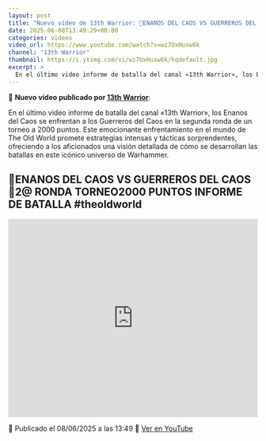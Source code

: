 ```yaml
---
layout: post
title: "Nuevo vídeo de 13th Warrior: 🎲ENANOS DEL CAOS VS GUERREROS DEL CAOS🎲2@ RONDA TORNEO2000 PUNTOS INFORME DE BATALLA  #theoldworld"
date: 2025-06-08T13:49:29+00:00
categories: videos
video_url: https://www.youtube.com/watch?v=wz7UxHuxw6k
channel: "13th Warrior"
thumbnail: https://i.ytimg.com/vi/wz7UxHuxw6k/hqdefault.jpg
excerpt: >
  En el último video informe de batalla del canal «13th Warrior», los Enanos del Caos se enfrentan a los Guerreros del Caos en la segunda ronda de un torneo a 2000 puntos. Este emocionante enfrentamiento en el mundo de The Old World promete estrategias intensas y tácticas sorprendentes, ofreciendo a los aficionados una visión detallada de cómo se desarrollan las batallas en este icónico universo de Warhammer.
---
```


🎥 **Nuevo vídeo publicado por [13th Warrior](https://www.youtube.com/channel/UCYOhXS04iLg68Sro80yF_1w)**:

En el último video informe de batalla del canal «13th Warrior», los Enanos del Caos se enfrentan a los Guerreros del Caos en la segunda ronda de un torneo a 2000 puntos. Este emocionante enfrentamiento en el mundo de The Old World promete estrategias intensas y tácticas sorprendentes, ofreciendo a los aficionados una visión detallada de cómo se desarrollan las batallas en este icónico universo de Warhammer.

## 🎲ENANOS DEL CAOS VS GUERREROS DEL CAOS🎲2@ RONDA TORNEO2000 PUNTOS INFORME DE BATALLA  #theoldworld

<iframe width="100%" height="400" src="https://www.youtube.com/embed/wz7UxHuxw6k" frameborder="0" allowfullscreen></iframe>

📅 Publicado el 08/06/2025 a las 13:49
🔗 [Ver en YouTube](https://www.youtube.com/watch?v=wz7UxHuxw6k)

